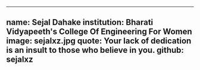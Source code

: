 ---
name: Sejal Dahake
institution: Bharati Vidyapeeth's College Of Engineering For Women
image: sejalxz.jpg 
quote: Your lack of dedication is an insult to those who believe in you.
github: sejalxz
------
